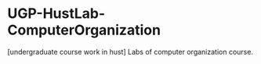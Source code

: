 # UGP-HustLab-ComputerOrganization
[undergraduate course work in hust] Labs of computer organization course.
